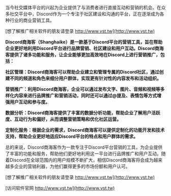 当今社交媒体平台的兴起为企业提供了与消费者进行直接互动和营销的机会。在众多社交平台中，Discord作为一个专注于社区建设和沟通的平台，正在逐渐成为各种行业的商业营销工具。

[想了解推广相关软件的朋友请登录 http://www.vst.tw](http://www.vst.tw)

**Discord商海客（Shanghaike）是一款基于Discord平台的营销工具，旨在帮助企业更好地利用Discord平台进行品牌营销、社区建设和用户互动。Discord商海客提供了诸多功能和服务，让企业能够更加高效地在Discord上进行营销推广，包括：**

**社区管理：Discord商海客可以帮助企业建立和管理专属的Discord社区，通过创建不同的频道和角色来细分用户群体，实现更有针对性的内容发布和活动组织。**

**营销推广：利用Discord商海客，企业可以通过发布文字、图片、音频和视频等多样化内容来进行品牌推广和营销活动，同时还可以通过@提及、表情包等方式增强用户互动和参与度。**

**数据分析：Discord商海客提供了丰富的数据分析功能，帮助企业了解用户活跃度、互动行为和偏好，从而调整营销策略和优化社区运营。**

**定制化服务：根据企业的需求，Discord商海客可以提供定制化的功能开发和技术支持，帮助企业更好地适应Discord平台的特点和用户群体的需求。**

总的来说，Discord商海客作为一款专注于Discord平台营销的工具，为企业提供了丰富的功能和服务，帮助他们更好地利用这一平台进行品牌推广和用户互动。随着Discord在全球范围内的用户规模不断扩大，相信Discord商海客将会成为越来越多企业的营销利器，为他们赢得更多的市场份额和用户认可。

[想了解推广相关软件的朋友请登录 http://www.vst.tw](http://www.vst.tw)


[访问软件官网 http://www.vst.tw](http://www.vst.tw)
